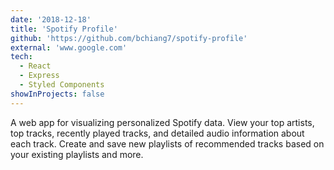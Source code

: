 ```yaml
---
date: '2018-12-18'
title: 'Spotify Profile'
github: 'https://github.com/bchiang7/spotify-profile'
external: 'www.google.com'
tech:
  - React
  - Express
  - Styled Components
showInProjects: false
---
```


A web app for visualizing personalized Spotify data. View your top artists, top tracks, recently played tracks, and detailed audio information about each track. Create and save new playlists of recommended tracks based on your existing playlists and more.
